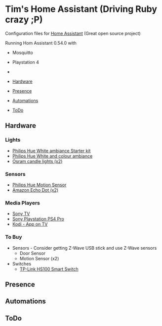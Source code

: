 # Tim's Home Assistant (Driving Ruby crazy ;P)
Configuration files for [Home Assistant](http://homeassistant.io) (Great open source project)

Running Hom Assistant 0.54.0 with
* Mosquitto
* Playstation 4
* 

* [Hardware](##hardware)
* [Presence](##presence)
* [Automations](##automations)
* [ToDo](##todo)

## Hardware
### Lights
* [Philips Hue White ambiance Starter kit](https://goo.gl/UiuuFE)
* [Philips Hue White and colour ambiance](https://goo.gl/QCu6Az)
* [Osram candle lights (x2)](https://goo.gl/kBqa5r)
### Sensors
* [Philips Hue Motion Sensor](https://goo.gl/WiubkD)
* [Amazon Echo Dot (x2)](https://goo.gl/T7A4kq)
### Media Players
* [Sony TV](https://goo.gl/C2V2Rr)
* [Sony Playstation PS4 Pro](https://goo.gl/sjZd4q)
* [Kodi - App on TV](https://kodi.tv)

### To Buy
* Sensors - Consider getting Z-Wave USB stick and use Z-Wave sensors
  * Door Sensor
  * Motion Sensor (x2)
* Switches
  * [TP-Link HS100 Smart Switch](https://goo.gl/WL54Ae)

## Presence

## Automations

## ToDo

